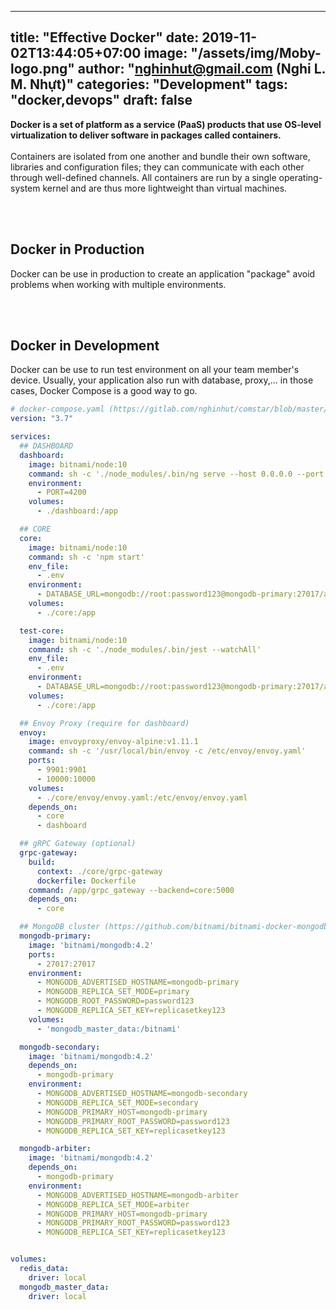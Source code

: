 
---
title: "Effective Docker"
date: 2019-11-02T13:44:05+07:00
image: "/assets/img/Moby-logo.png"
author: "nghinhut@gmail.com (Nghi L. M. Nhựt)"
categories: "Development"
tags: "docker,devops"
draft: false
---

**Docker is a set of platform as a service (PaaS) products that use OS-level virtualization to deliver software in packages called containers.**
<br /><br />
Containers are isolated from one another and bundle their own software, libraries and configuration files; they can communicate with each other through well-defined channels.
All containers are run by a single operating-system kernel and are thus more lightweight than virtual machines.

<!--more-->

<br /><br />
## Docker in Production
Docker can be use in production to create an application "package" avoid problems when working with multiple environments.

<br /><br />
## Docker in Development
Docker can be use to run test environment on all your team member's device.
Usually, your application also run with database, proxy,... in those cases, Docker Compose is a good way to go.

```yaml
# docker-compose.yaml (https://gitlab.com/nghinhut/comstar/blob/master/docker-compose.yaml)
version: "3.7"

services:
  ## DASHBOARD
  dashboard:
    image: bitnami/node:10
    command: sh -c './node_modules/.bin/ng serve --host 0.0.0.0 --port 4200' #--disableHostCheck'
    environment:
      - PORT=4200
    volumes:
      - ./dashboard:/app

  ## CORE
  core:
    image: bitnami/node:10
    command: sh -c 'npm start'
    env_file:
      - .env
    environment:
      - DATABASE_URL=mongodb://root:password123@mongodb-primary:27017/admin
    volumes:
      - ./core:/app

  test-core:
    image: bitnami/node:10
    command: sh -c './node_modules/.bin/jest --watchAll'
    env_file:
      - .env
    environment:
      - DATABASE_URL=mongodb://root:password123@mongodb-primary:27017/admin
    volumes:
      - ./core:/app

  ## Envoy Proxy (require for dashboard)
  envoy:
    image: envoyproxy/envoy-alpine:v1.11.1
    command: sh -c '/usr/local/bin/envoy -c /etc/envoy/envoy.yaml'
    ports:
      - 9901:9901
      - 10000:10000
    volumes:
      - ./core/envoy/envoy.yaml:/etc/envoy/envoy.yaml
    depends_on:
      - core
      - dashboard

  ## gRPC Gateway (optional)
  grpc-gateway:
    build:
      context: ./core/grpc-gateway
      dockerfile: Dockerfile
    command: /app/grpc_gateway --backend=core:5000
    depends_on:
      - core

  ## MongoDB cluster (https://github.com/bitnami/bitnami-docker-mongodb/blob/master/docker-compose-replicaset.yml)
  mongodb-primary:
    image: 'bitnami/mongodb:4.2'
    ports:
      - 27017:27017
    environment:
      - MONGODB_ADVERTISED_HOSTNAME=mongodb-primary
      - MONGODB_REPLICA_SET_MODE=primary
      - MONGODB_ROOT_PASSWORD=password123
      - MONGODB_REPLICA_SET_KEY=replicasetkey123
    volumes:
      - 'mongodb_master_data:/bitnami'

  mongodb-secondary:
    image: 'bitnami/mongodb:4.2'
    depends_on:
      - mongodb-primary
    environment:
      - MONGODB_ADVERTISED_HOSTNAME=mongodb-secondary
      - MONGODB_REPLICA_SET_MODE=secondary
      - MONGODB_PRIMARY_HOST=mongodb-primary
      - MONGODB_PRIMARY_ROOT_PASSWORD=password123
      - MONGODB_REPLICA_SET_KEY=replicasetkey123

  mongodb-arbiter:
    image: 'bitnami/mongodb:4.2'
    depends_on:
      - mongodb-primary
    environment:
      - MONGODB_ADVERTISED_HOSTNAME=mongodb-arbiter
      - MONGODB_REPLICA_SET_MODE=arbiter
      - MONGODB_PRIMARY_HOST=mongodb-primary
      - MONGODB_PRIMARY_ROOT_PASSWORD=password123
      - MONGODB_REPLICA_SET_KEY=replicasetkey123


volumes:
  redis_data:
    driver: local
  mongodb_master_data:
    driver: local

```

